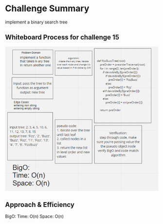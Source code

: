 # Challenge Summary
implement a binary search tree

## Whiteboard Process for challenge 15
![WhiteBoard](https://github.com/feras98nawafleh/data-structures-and-algorithms/blob/main/python/code_challenges/karyTrees/WhiteBoard.PNG)

## Approach & Efficiency
BigO:
Time: O(n)
Space: O(n)
